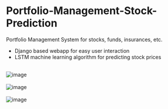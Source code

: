 # Portfolio-Management-Stock-Prediction

Portfolio Management System for stocks, funds, insurances, etc.

* Django based webapp for easy  user interaction
* LSTM machine learning algorithm for predicting stock prices

<br><bt>
![image](https://user-images.githubusercontent.com/32389544/56242233-72083b80-60b5-11e9-8351-5fb9760e3479.png)
<br><br>
![image](https://user-images.githubusercontent.com/32389544/56242294-949a5480-60b5-11e9-8a10-6c648bbad9f7.png)
<br><br>
![image](https://user-images.githubusercontent.com/32389544/56242354-b693d700-60b5-11e9-852f-8f5e3dce0033.png)

